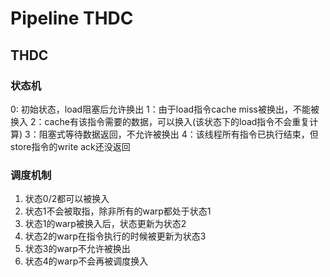 # Pipeline THDC

## THDC

### 状态机

0: 初始状态，load阻塞后允许换出
1：由于load指令cache miss被换出，不能被换入
2：cache有该指令需要的数据，可以换入(该状态下的load指令不会重复计算)
3：阻塞式等待数据返回，不允许被换出
4：该线程所有指令已执行结束，但store指令的write ack还没返回

### 调度机制

1. 状态0/2都可以被换入
2. 状态1不会被取指，除非所有的warp都处于状态1
3. 状态1的warp被换入后，状态更新为状态2
4. 状态2的warp在指令执行的时候被更新为状态3
5. 状态3的warp不允许被换出
6. 状态4的warp不会再被调度换入
